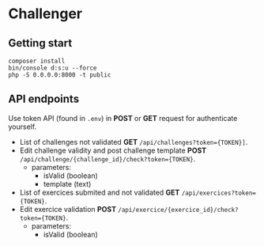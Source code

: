 # Challenger

## Getting start
```
composer install
bin/console d:s:u --force
php -S 0.0.0.0:8000 -t public
``` 

## API endpoints
Use token API (found in `.env`) in **POST** or **GET** request for authenticate yourself.

* List of challenges not validated **GET** `/api/challenges?token={TOKEN}]`.
* Edit challenge validity and post challenge template **POST** `/api/challenge/{challenge_id}/check?token={TOKEN}`.
    * parameters:
        * isValid (boolean)
        * template (text)
* List of exercices submited and not validated **GET** `/api/exercices?token={TOKEN}`.
* Edit exercice validation **POST** `/api/exercice/{exercice_id}/check?token={TOKEN}`.
    * parameters:
        * isValid (boolean)